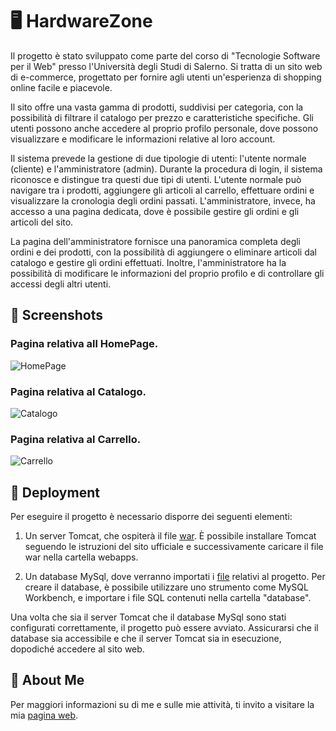 # 🖥️ HardwareZone

Il progetto è stato sviluppato come parte del corso di "Tecnologie Software per il Web" presso l'Università degli Studi di Salerno. Si tratta di un sito web di e-commerce, progettato per fornire agli utenti un'esperienza di shopping online facile e piacevole.

Il sito offre una vasta gamma di prodotti, suddivisi per categoria, con la possibilità di filtrare il catalogo per prezzo e caratteristiche specifiche. Gli utenti possono anche accedere al proprio profilo personale, dove possono visualizzare e modificare le informazioni relative al loro account.

Il sistema prevede la gestione di due tipologie di utenti: l'utente normale (cliente) e l'amministratore (admin). Durante la procedura di login, il sistema riconosce e distingue tra questi due tipi di utenti. L'utente normale può navigare tra i prodotti, aggiungere gli articoli al carrello, effettuare ordini e visualizzare la cronologia degli ordini passati. L'amministratore, invece, ha accesso a una pagina dedicata, dove è possibile gestire gli ordini e gli articoli del sito.

La pagina dell'amministratore fornisce una panoramica completa degli ordini e dei prodotti, con la possibilità di aggiungere o eliminare articoli dal catalogo e gestire gli ordini effettuati. Inoltre, l'amministratore ha la possibilità di modificare le informazioni del proprio profilo e di controllare gli accessi degli altri utenti.
## 📸 Screenshots

### Pagina relativa all HomePage.
![HomePage](https://github.com/grauso-t/ecommerce/blob/master/Screenshot/HomePage.png)

### Pagina relativa al Catalogo.
![Catalogo](https://github.com/grauso-t/ecommerce/blob/master/Screenshot/Catalogo.png)

### Pagina relativa al Carrello.
![Carrello](https://github.com/grauso-t/ecommerce/blob/master/Screenshot/Carrello.png)
## 🔎 Deployment

Per eseguire il progetto è necessario disporre dei seguenti elementi:

1. Un server Tomcat, che ospiterà il file [war](https://github.com/grauso-t/ecommerce/blob/master/ecommerce-1.0-SNAPSHOT.war). È possibile installare Tomcat seguendo le istruzioni del sito ufficiale e successivamente caricare il file war nella cartella webapps.

2. Un database MySql, dove verranno importati i [file](https://github.com/grauso-t/ecommerce/tree/master/database) relativi al progetto. Per creare il database, è possibile utilizzare uno strumento come MySQL Workbench, e importare i file SQL contenuti nella cartella "database".

Una volta che sia il server Tomcat che il database MySql sono stati configurati correttamente, il progetto può essere avviato. Assicurarsi che il database sia accessibile e che il server Tomcat sia in esecuzione, dopodiché accedere al sito web.
## 🚀 About Me
Per maggiori informazioni su di me e sulle mie attività, ti invito a visitare la mia [pagina web](https://grauso-t.github.io/).

